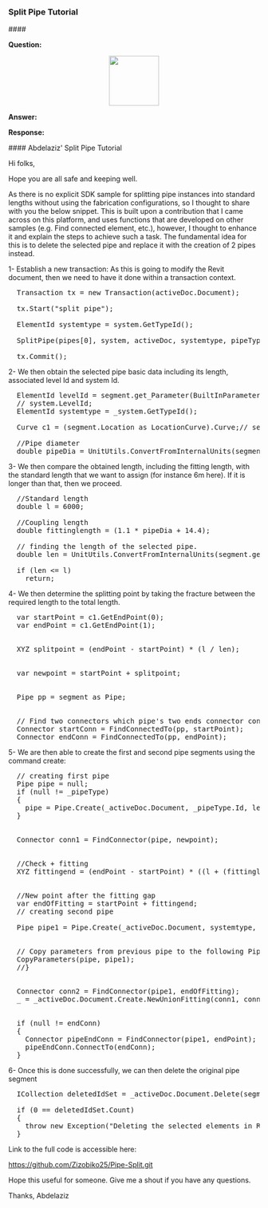 <head>
<meta http-equiv="Content-Type" content="text/html; charset=utf-8">
<link rel="stylesheet" type="text/css" href="bc.css">
<script src="https://cdn.rawgit.com/google/code-prettify/master/loader/run_prettify.js" type="text/javascript"></script>
</head>

<!---

twitter:

 the #RevitAPI @AutodeskForge @AutodeskRevit #bim #DynamoBim #ForgeDevCon 

&ndash; 
...

linkedin:

#bim #DynamoBim #ForgeDevCon #Revit #API #IFC #SDK #AI #VisualStudio #Autodesk #AEC #adsk

the [Revit API discussion forum](http://forums.autodesk.com/t5/revit-api-forum/bd-p/160) thread

<center>
<img src="img/" alt="" title="" width="600"/>
<p style="font-size: 80%; font-style:italic"></p>
</center>

-->

### Split Pipe Tutorial

####<a name="2"></a> 

**Question:** 

<center>
<img src="img/" alt="" title="" width="100"/> <!-- 3093 -->
</center>

**Answer:**

**Response:**

####<a name="3"></a> Abdelaziz' Split Pipe Tutorial

Hi folks,

Hope you are all safe and keeping well.

As there is no explicit SDK sample for splitting pipe instances into standard lengths without using the fabrication configurations, so I thought to share with you the below snippet. This is built upon a contribution that I came across on this platform, and uses functions that are developed on other samples (e.g. Find connected element, etc.), however, I thought to enhance it and explain the steps to achieve such a task. The fundamental idea for this is to delete the selected pipe and replace it with the creation of 2 pipes instead. 

1-	Establish a new transaction: As this is going to modify the Revit document, then we need to have it done within a transaction context.

<pre class="code">
  Transaction tx = new Transaction(activeDoc.Document);

  tx.Start("split pipe");

  ElementId systemtype = system.GetTypeId();

  SplitPipe(pipes[0], system, activeDoc, systemtype, pipeType);

  tx.Commit();
</pre>

2-	We then obtain the selected pipe basic data including its length, associated level Id and system Id.

<pre class="code">
  ElementId levelId = segment.get_Parameter(BuiltInParameter.RBS_START_LEVEL_PARAM).AsElementId();
  // system.LevelId;
  ElementId systemtype = _system.GetTypeId();

  Curve c1 = (segment.Location as LocationCurve).Curve;// selecting one pipe and taking its location.
  
  //Pipe diameter
  double pipeDia = UnitUtils.ConvertFromInternalUnits(segment.get_Parameter(BuiltInParameter.RBS_PIPE_DIAMETER_PARAM).AsDouble(), DisplayUnitType.DUT_MILLIMETERS);
</pre>

3-	We then compare the obtained length, including the fitting length, with the standard length that we want to assign (for instance 6m here). If it is longer than that, then we proceed. 

<pre class="code">
  //Standard length
  double l = 6000;

  //Coupling length
  double fittinglength = (1.1 * pipeDia + 14.4);

  // finding the length of the selected pipe.
  double len = UnitUtils.ConvertFromInternalUnits(segment.get_Parameter(BuiltInParameter.CURVE_ELEM_LENGTH).AsDouble(), DisplayUnitType.DUT_MILLIMETERS);

  if (len <= l)
    return;
</pre>

4-	We then determine the splitting point by taking the fracture between the required length to the total length.

<pre class="code">
  var startPoint = c1.GetEndPoint(0);
  var endPoint = c1.GetEndPoint(1);
  
  
  XYZ splitpoint = (endPoint - startPoint) * (l / len);
  
  
  var newpoint = startPoint + splitpoint;
  
  
  Pipe pp = segment as Pipe;
  
  
  // Find two connectors which pipe's two ends connector connected to. 
  Connector startConn = FindConnectedTo(pp, startPoint);
  Connector endConn = FindConnectedTo(pp, endPoint);
</pre>

5-	We are then able to create the first and second pipe segments using the command create:

<pre class="code">
  // creating first pipe 
  Pipe pipe = null;
  if (null != _pipeType)
  {
    pipe = Pipe.Create(_activeDoc.Document, _pipeType.Id, levelId, startConn, newpoint);
  }
  
  
  Connector conn1 = FindConnector(pipe, newpoint);
  
  
  //Check + fitting
  XYZ fittingend = (endPoint - startPoint) * ((l + (fittinglength / 2)) / len);
  
  
  //New point after the fitting gap
  var endOfFitting = startPoint + fittingend;
  // creating second pipe
  
  Pipe pipe1 = Pipe.Create(_activeDoc.Document, systemtype, _pipeType.Id, levelId, endOfFitting, endPoint);
  
  
  // Copy parameters from previous pipe to the following Pipe. 
  CopyParameters(pipe, pipe1);
  //}
  
  
  Connector conn2 = FindConnector(pipe1, endOfFitting);
  _ = _activeDoc.Document.Create.NewUnionFitting(conn1, conn2);
  
  
  if (null != endConn)
  {
    Connector pipeEndConn = FindConnector(pipe1, endPoint);
    pipeEndConn.ConnectTo(endConn);
  }
</pre>

6-	Once this is done successfully, we can then delete the original pipe segment

<pre class="code">
  ICollection<Autodesk.Revit.DB.ElementId> deletedIdSet = _activeDoc.Document.Delete(segment.Id);
  
  if (0 == deletedIdSet.Count)
  {
    throw new Exception("Deleting the selected elements in Revit failed.");
  }
</pre>

Link to the full code is accessible here:

https://github.com/Zizobiko25/Pipe-Split.git

Hope this useful for someone. Give me a shout if you have any questions.

Thanks, Abdelaziz

